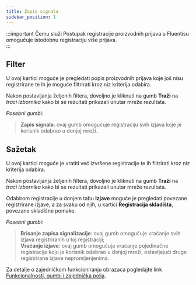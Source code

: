 ```yaml
---
title: Zapis signala
sidebar_position: 1
---
```


:::important Čemu služi 
Postupak registracije proizvodnih prijava u Fluentisu omogućuje istodobnu registraciju više prijava.  
:::

## Filter

U ovoj kartici moguće je pregledati popis proizvodnih prijava koje još nisu registrirane te ih je moguće filtrirati kroz niz kriterija odabira.   

Nakon postavljanja željenih filtera, dovoljno je kliknuti na gumb **Traži** na *traci izbornika* kako bi se rezultati prikazali unutar mreže rezultata.  

*Posebni gumbi*: 

> **Zapis signala**: ovaj gumb omogućuje registraciju svih izjava koje je korisnik odabrao u donjoj mreži.  


## Sažetak

U ovoj kartici moguće je vratiti već izvršene registracije te ih filtrirati kroz niz kriterija odabira.   

Nakon postavljanja željenih filtera, dovoljno je kliknuti na gumb **Traži** na *traci izbornika* kako bi se rezultati prikazali unutar mreže rezultata.   

Odabirom registracije u donjem tabu **Izjave** moguće je pregledati povezane registrirane izjave, a za svaku od njih, u kartici **Registracija skladišta**, povezane skladišne pomake.  

*Posebni gumbi*: 

> **Brisanje zapisa signalizacije**: ovaj gumb omogućuje vraćanje svih izjava registriranih u toj registraciji;  
> **Vraćanje izjave**: ovaj gumb omogućuje vraćanje pojedinačne registracije koju je korisnik odabrao u donjoj mreži, ostavljajući druge registrirane izjave nepromijenjenima.  

Za detalje o zajedničkom funkcioniranju obrazaca pogledajte link [Funkcionalnosti, gumbi i zajednička polja](/docs/guide/common).